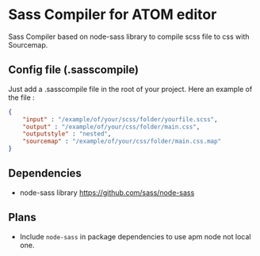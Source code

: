 # Sass Compiler for ATOM editor

Sass Compiler based on node-sass library to compile scss file to css with Sourcemap.

## Config file (.sasscompile)

Just add a .sasscompile file in the root of your project. Here an example of the file :

```json
{
    "input" : "/example/of/your/scss/folder/yourfile.scss",
    "output" : "/example/of/your/css/folder/main.css",
    "outputstyle" : "nested",
    "sourcemap" : "/example/of/your/css/folder/main.css.map"
}
```

## Dependencies
* node-sass library https://github.com/sass/node-sass

## Plans
* Include `node-sass` in package dependencies to use apm node not local one.
